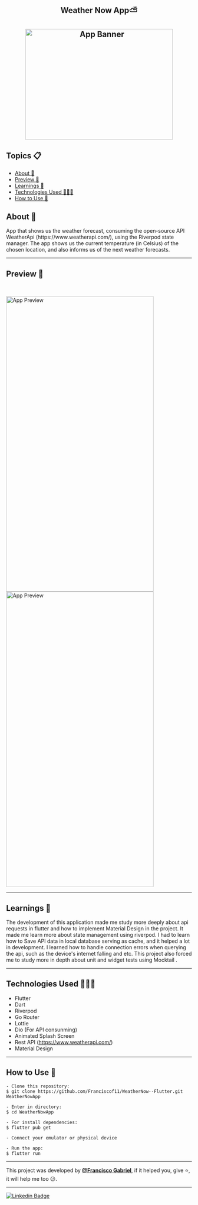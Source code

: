 <h2 align="center">Weather Now App⛅️<h2>
<p align="center">
    <img src="https://i.imgur.com/V7LhWVi.png" width="400" height="300" alt="App Banner" />
</p>

   <h2>Topics 📋</h2>

  <p>
   
   - [About 📖](#about-)
   - [Preview 📱](#preview-)
   - [Learnings 🤯](#---learnings----)
   - [Technologies Used 👨🏽‍💻](#---technologies-used----)
   - [How to Use 🤔](#how-to-use-)
   </p>

   <h2>About 📖</h2>
   
   <p>
      App that shows us the weather forecast, consuming the open-source API WeatherApi (https://www.weatherapi.com/), using the Riverpod state manager. The app shows us the current temperature (in Celsius) of the chosen location, and also informs us of the next weather forecasts.
   </p>

---

   <h2>Preview 📱</h2><br>

   <p a>
   <img src="demos/Demo_Gif_1.gif" width="400" height="800" alt="App Preview"> 
   <img src="demos/Demo_Gif_2.gif" width="400" height="800" alt="App Preview">
   </p>

---

 <h2>
   Learnings 🤯
   </h2>
The development of this application made me study more deeply about api requests in flutter and how to implement Material Design in the project.
It made me learn more about state management using riverpod. I had to learn how to Save API data in local database serving as cache, and it helped a lot in development. I learned how to handle connection errors when querying the api, such as the device's internet falling and etc. This project also forced me to study more in depth about unit and widget tests using Mocktail .

---

 <h2>
   Technologies Used 👨🏽‍💻
   </h2>
   
  * Flutter
  * Dart
  * Riverpod 
  * Go Router
  * Lottie
  * Dio (For API consunming) 
  * Animated Splash Screen
  * Rest API (https://www.weatherapi.com/)
  * Material Design
  
---

   <h2>How to Use 🤔</h2>

```
- Clone this repository:
$ git clone https://github.com/Franciscof11/WeatherNow--Flutter.git WeatherNowApp

- Enter in directory:
$ cd WeatherNowApp

- For install dependencies:
$ flutter pub get

- Connect your emulator or physical device

- Run the app:
$ flutter run
```

---

This project was developed by **[@Francisco Gabriel](https://www.linkedin.com/in/franciscossg/)**,
if it helped you, give ⭐, it will help me too 😉.

---

   <div>

[![Linkedin Badge](https://img.shields.io/badge/-Francisco%20Gabriel-292929?style=flat-square&logo=Linkedin&logoColor=blue&link=https://www.linkedin.com/in/franciscossg/)](https://www.linkedin.com/in/franciscossg/)

   </div>

